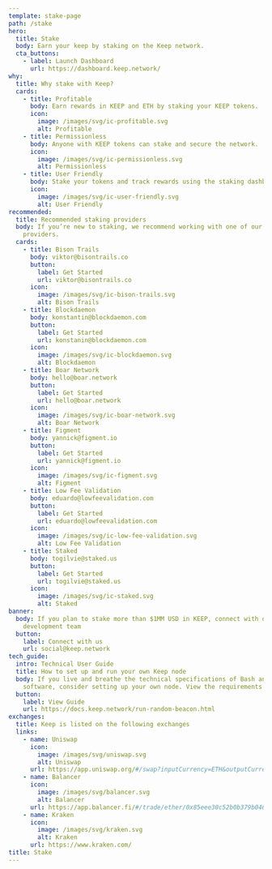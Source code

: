 ```yaml
---
template: stake-page
path: /stake
hero:
  title: Stake
  body: Earn your keep by staking on the Keep network.
  cta_buttons:
    - label: Launch Dashboard
      url: https://dashboard.keep.network/
why:
  title: Why stake with Keep?
  cards:
    - title: Profitable
      body: Earn rewards in KEEP and ETH by staking your KEEP tokens.
      icon:
        image: /images/svg/ic-profitable.svg
        alt: Profitable
    - title: Permissionless
      body: Anyone with KEEP tokens can stake and secure the network.
      icon:
        image: /images/svg/ic-permissionless.svg
        alt: Permissionless
    - title: User Friendly
      body: Stake your tokens and track rewards using the staking dashboard
      icon:
        image: /images/svg/ic-user-friendly.svg
        alt: User Friendly
recommended:
  title: Recommended staking providers
  body: If you’re new to staking, we recommend working with one of our staking
    providers.
  cards:
    - title: Bison Trails
      body: viktor@bisontrails.co
      button:
        label: Get Started
        url: viktor@bisontrails.co
      icon:
        image: /images/svg/ic-bison-trails.svg
        alt: Bison Trails
    - title: Blockdaemon
      body: konstantin@blockdaemon.com
      button:
        label: Get Started
        url: konstanin@blockdaemon.com
      icon:
        image: /images/svg/ic-blockdaemon.svg
        alt: Blockdaemon
    - title: Boar Network
      body: hello@boar.network
      button:
        label: Get Started
        url: hello@boar.network
      icon:
        image: /images/svg/ic-boar-network.svg
        alt: Boar Network
    - title: Figment
      body: yannick@figment.io
      button:
        label: Get Started
        url: yannick@figment.io
      icon:
        image: /images/svg/ic-figment.svg
        alt: Figment
    - title: Low Fee Validation
      body: eduardo@lowfeevalidation.com
      button:
        label: Get Started
        url: eduardo@lowfeevalidation.com
      icon:
        image: /images/svg/ic-low-fee-validation.svg
        alt: Low Fee Validation
    - title: Staked
      body: togilvie@staked.us
      button:
        label: Get Started
        url: togilvie@staked.us
      icon:
        image: /images/svg/ic-staked.svg
        alt: Staked
banner:
  body: If you plan to stake more than $1MM USD in KEEP, connect with our business
    development team
  button:
    label: Connect with us
    url: social@keep.network
tech_guide:
  intro: Technical User Guide
  title: How to set up and run your own Keep node
  body: If you live and breathe the technical specifications of Bash and validator
    software, consider setting up your own node. View the requirements here.
  button:
    label: View Guide
    url: https://docs.keep.network/run-random-beacon.html
exchanges:
  title: Keep is listed on the following exchanges
  links:
    - name: Uniswap
      icon:
        image: /images/svg/uniswap.svg
        alt: Uniswap
      url: https://app.uniswap.org/#/swap?inputCurrency=ETH&outputCurrency=0x85eee30c52b0b379b046fb0f85f4f3dc3009afec
    - name: Balancer
      icon:
        image: /images/svg/balancer.svg
        alt: Balancer
      url: https://app.balancer.fi/#/trade/ether/0x85eee30c52b0b379b046fb0f85f4f3dc3009afec
    - name: Kraken
      icon:
        image: /images/svg/kraken.svg
        alt: Kraken
      url: https://www.kraken.com/
title: Stake
---
```

